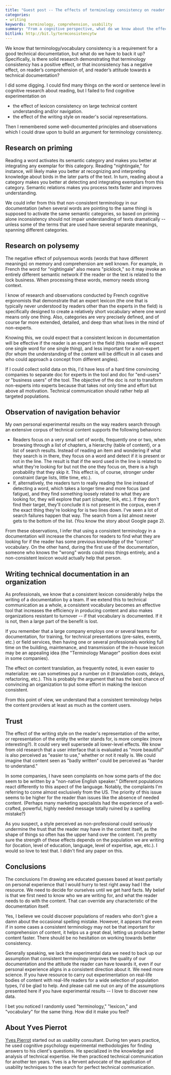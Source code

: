 ```yaml
---
title: "Guest post -- The effects of terminology consistency on reader's comprehension and attitude"
categories:
- writing
keywords: terminology, comprehension, usability
summary: "From a cognitive perspective, what do we know about the effects of terminology consistency on how our readers understand and 'like' our documentation? In this guest post, Yves Pierrot explores how the cognitive aspects of memory, reading, text comprehension, and search strategies potentially influence reader comprehension in tech docs. He admits that research in this area is lacking, so he pulls on his own experience and background in psychology as he reflects on principles such as priming, polysemy, and more."
bitlink: http://bit.ly/termconsistencytw
---
```


We know that terminology/vocabulary consistency is a requirement for a good technical documentation, but what do we have to back it up? Specifically, is there solid research demonstrating that terminology consistency has a positive effect, or that inconsistency has a negative effect, on reader’s comprehension of, and reader’s attitude towards a technical documentation?

I did some digging. I could find many things on the word or sentence level in cognitive research about reading, but I failed to find cognitive experimentation on
- the effect of lexicon consistency on large technical content understanding and/or navigation.
- the effect of the writing style on reader's social representations.

Then I remembered some well-documented principles and observations which I could draw upon to build an argument for terminology consistency.

## Research on priming

Reading a word activates its semantic category and makes you better at integrating any exemplar for this category. Reading "nightingale," for instance, will likely make you better at recognizing and interpreting knowledge about birds in the later parts of the text. In turn, reading about a category makes you better at detecting and integrating exemplars from this category. Semantic relations makes you process texts faster and improves understanding.

We could infer from this that non-consistent terminology in our documentation (when several words are pointing to the same thing) is supposed to activate the same semantic categories, so based on priming alone inconsistency should not impair understanding of texts dramatically -- unless some of the terms that are used have several separate meanings, spanning different categories.

## Research on polysemy

The negative effect of polysemous words (words that have different meanings) on memory and comprehension are well known. For example, in French the word for "nightingale" also means "picklock," so it may invoke an entirely different semantic network if the reader or the text is related to the lock business. When processing these words, memory needs strong context.

I know of research and observations conducted by French cognitive ergonomists that demonstrate that an expert lexicon (the one that is typically never understood by readers other than the experts in the field) is specifically designed to create a relatively short vocabulary where one word means only one thing. Also, categories are very precisely defined, and of course far more extended, detailed, and deep than what lives in the mind of non-experts.

Knowing this, we could expect that a consistent lexicon in documentation will be effective if the reader is an expert in the field (this reader will expect one single word for one single thing), and less important for a non-expert (for whom the understanding of the content will be difficult in all cases and who could approach a concept from different angles).

If I could collect solid data on this, I'd have less of a hard time convincing companies to separate doc for experts in the tool and doc for "end-users" or "business users" of the tool. The objective of the doc is *not* to transform non-experts into experts because that takes not only time and effort but above all motivation. Technical communication should rather help all targeted populations.

## Observation of navigation behavior

My own personal experimental results on the way readers search through an extensive corpus of technical content supports the following behaviors:

- Readers focus on a very small set of words, frequently one or two, when browsing through a list of chapters, a hierarchy (table of content), or a list of search results. Instead of reading an item and wondering if what they search is in there, they focus on a word and detect if it is present or not in the line. The result is that if the word used in the line is related to what they're looking for but not the one they focus on, there is a high probability that they skip it. This effect is, of course, stronger under constraint (large lists, little time, etc.).
- If, alternatively, the readers turn to really reading the line instead of detecting a word, which takes a longer time and more focus (and fatigue), and they find something loosely related to what they are looking for, they will explore that part (chapter, link, etc.). If they don't find their target, they'll conclude it is not present in the corpus, even if the exact thing they're looking for is two lines down. I've seen a lot of search failures happen that way. The search from a list almost never gets to the bottom of the list. (You know the story about Google page 2).

From these observations, I infer that using a consistent terminology in a documentation will increase the chances for  readers to find what they are looking for if the reader has some previous knowledge of the "correct" vocabulary. On the other hand, during the first use of the documentation, someone who knows the "wrong" words could miss things entirely, and a non-consistent lexicon would actually help that person.

## Writing technical documentation in an organization

As professionals, we know that a consistent lexicon considerably helps the writing of a documentation by a team. If we extend this to technical communication as a whole, a consistent vocabulary becomes an effective tool that increases the efficiency in producing content and also makes organizations resistant to turnover -- if that vocabulary is documented. If it is not, then a large part of the benefit is lost.

If you remember that a large company employs one or several teams for documentation, for training, for technical presentations (pre-sales, events, etc.) or field services, then having one or several professionals working full time on the building, maintenance, and transmission of the in-house lexicon may be an appealing idea (the "Terminology Manager" position does exist in some companies).

The effect on content translation, as frequently noted, is even easier to materialize: we can sometimes put a number on it (translation costs, delays, refactoring, etc.). This is probably the argument that has the best chance of convincing an organization to put some effort in making the lexicon consistent.

From this point of view, we understand that a consistent terminology helps the content providers at least as much as the content users.

## Trust

The effect of the writing style on the reader's representation of the writer, or representation of the entity the writer stands for, is more complex (more interesting?). It could very well supersede all lower-level effects. We know from old research that a user interface that is evaluated as "more beautiful" is also perceived as "easier to use," whether or not it really is. We could imagine that content seen as "badly written" could be perceived as "harder to understand."

In some companies, I have seen complaints on how some parts of the doc seem to be written by a "non-native English speaker." Different populations react differently to this aspect of the language. Notably, the complaints I'm referring to come almost exclusively from the US. The priority of this issue seems to be higher for the reader than issues like the absence of needed content. (Perhaps many marketing specialists had the experience of a well-crafted, powerful, highly needed message totally ruined by a spelling mistake?)

As you suspect, a style perceived as non-professional could seriously undermine the trust that the reader may have in the content itself, as the shape of things so often has the upper hand over the content. I'm pretty sure the strength of these effects depends on the population we are writing for (location, level of education, language, level of expertise, age, etc.). I would so love to test that. I didn't find any paper on this.

## Conclusions

The conclusions I'm drawing are educated guesses based at least partially on personal experience that I would hurry to test right away had I the resource. We need to decide for ourselves until we get hard facts. My belief is that we first need to know who we are writing for, and what the reader needs to do with the content. That can override any characteristic of the documentation itself.

Yes, I believe we could discover populations of readers who don't give a damn about the occasional spelling mistake. However, it appears that even if in some cases a consistent terminology may not be that important for comprehension of content, it helps us a great deal, letting us produce better content faster. There should be no hesitation on working towards better consistency.

Generally speaking, we lack the experimental data we need to back up our assumption that consistent terminology improves the quality of our documentation and the attitude the reader can have towards it, even if our personal experience aligns in a consistent direction about it. We need more science. If you have resource to carry out experimentation on real-life bodies of content with real-life readers for a wide selection of population types, I'd be glad to help. And please call me out on any of the assumptions presented here if you have experimental results -- I love to discover new data.

I bet you noticed I randomly used "terminology," "lexicon," and "vocabulary" for the same thing. How did it make you feel?

## About Yves Pierrot

[Yves Pierrot](https://www.linkedin.com/in/yves-pierrot-b13a051/) started out as usability consultant. During ten years practice, he used cognitive psychology experimental methodologies for finding answers to his client's questions. He specialized in the knowledge and analysis of technical expertise. He then practiced technical communication for another ten years. Yves is a fervent advocate of the application of usability techniques to the search for perfect technical communication.
